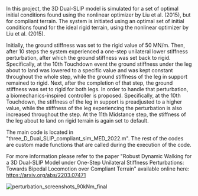 In this project, the 3D Dual-SLIP model is simulated for a set of optimal initial conditions found using the nonlinear optimizer by Liu et al. (2015), but for compliant terrain.
The system is initiated using an optimal set of initial conditions found for the ideal rigid terrain, using the nonlinear optimizer by Liu et al. (2015).

Initially, the ground stiffness was set to the rigid value of 50 MN/m. Then, after 10 steps the system experienced a one-step unilateral lower stiffness perturbation, after which the ground stiffness was set back to rigid. Specifically, at the 10th Touchdown event the ground stiffness under the leg about to land was lowered to a specific value and was kept constant throughout the whole step, while the ground stiffness of the leg in support remained to rigid. Next, after the completion of that step, the ground stiffness was set to rigid for both legs. In order to handle that perturbation, a biomechanics-inspired controller is proposed. Specifically, at the 10th Touchdown, the stiffness of the leg in support is preadjusted to a higher value, while the stiffness of the leg experiencing the perturbation is also increased throughout the step. At the 11th Midstance step, the stiffness of the leg about to land on rigid terrain is again set to default.

The main code is located in "three_D_Dual_SLIP_compliant_sim_MED_2022.m". The rest of the codes are custom made functions that are called during the execution of the code.

For more information please refer to the paper "Robust Dynamic Walking for a 3D Dual-SLIP Model under One-Step Unilateral Stiffness Perturbations: Towards Bipedal Locomotion over Compliant Terrain" available online here:
https://arxiv.org/abs/2203.07471

![perturbation_screenshots_90kNm_final](https://user-images.githubusercontent.com/95447396/159397608-f42770cb-daae-45e7-968f-e54667598d74.png)
